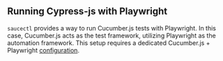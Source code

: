## Running Cypress-js with Playwright

`saucectl` provides a way to run Cucumber.js tests with Playwright. In this case, Cucumber.js acts as the test framework, utilizing Playwright as the automation framework. This setup requires a dedicated Cucumber.js + Playwright [configuration](/web-apps/automated-testing/playwright/cucumber).
